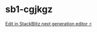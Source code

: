 # sb1-cgjkgz

[Edit in StackBlitz next generation editor ⚡️](https://stackblitz.com/~/github.com/zhangjunjesse/sb1-cgjkgz)